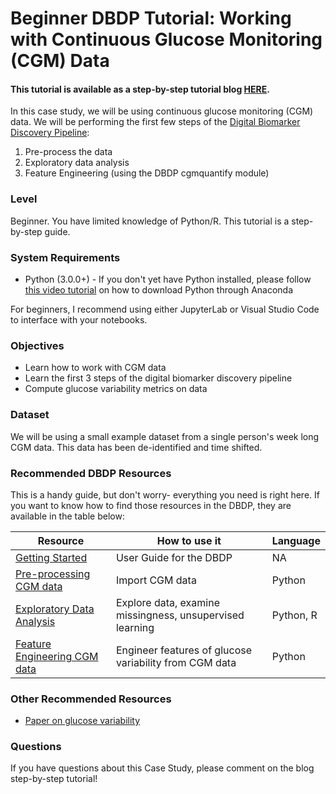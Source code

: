 # Beginner DBDP Tutorial: Working with Continuous Glucose Monitoring (CGM) Data

#### This tutorial is available as a step-by-step tutorial blog [HERE](https://medium.com/digital-biomarker-discovery/working-with-continuous-glucose-monitor-cgm-data-1b0a53115b8f). 

In this case study, we will be using continuous glucose monitoring (CGM) data. We will be performing the first few steps of the [Digital Biomarker Discovery Pipeline](https://dbdp.org): 
1. Pre-process the data
2. Exploratory data analysis
3. Feature Engineering (using the DBDP cgmquantify module)

### Level
Beginner. You have limited knowledge of Python/R. This tutorial is a step-by-step guide.

### System Requirements
* Python (3.0.0+) - If you don't yet have Python installed, please follow [this video tutorial](https://www.youtube.com/watch?v=YJC6ldI3hWk) on how to download Python through Anaconda

For beginners, I recommend using either JupyterLab or Visual Studio Code to interface with your notebooks.

### Objectives
* Learn how to work with CGM data
* Learn the first 3 steps of the digital biomarker discovery pipeline
* Compute glucose variability metrics on data

### Dataset
We will be using a small example dataset from a single person's week long CGM data. This data has been de-identified and time shifted.

### Recommended DBDP Resources
This is a handy guide, but don't worry- everything you need is right here. If you want to know how to find those resources in the DBDP, they are available in the table below:

| Resource | How to use it | Language |
| ------ | ------ | ------ | 
| [Getting Started](https://github.com/DigitalBiomarkerDiscoveryPipeline/DBDP/wiki/USER-GUIDE) | User Guide for the DBDP | NA |
| [Pre-processing CGM data](https://github.com/DigitalBiomarkerDiscoveryPipeline/cgmquantify) | Import CGM data | Python | 
| [Exploratory Data Analysis](https://github.com/DigitalBiomarkerDiscoveryPipeline/Exploratory-Data-Analysis) | Explore data, examine missingness, unsupervised learning | Python, R | 
| [Feature Engineering CGM data](https://github.com/DigitalBiomarkerDiscoveryPipeline/cgmquantify) | Engineer features of glucose variability from CGM data | Python |

### Other Recommended Resources
* [Paper on glucose variability](https://journals.sagepub.com/doi/full/10.1177/1932296819826111)

### Questions
If you have questions about this Case Study, please comment on the blog step-by-step tutorial! 
